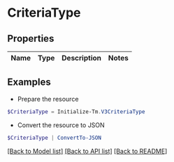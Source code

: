 # CriteriaType
## Properties

Name | Type | Description | Notes
------------ | ------------- | ------------- | -------------

## Examples

- Prepare the resource
```powershell
$CriteriaType = Initialize-Tm.V3CriteriaType 
```

- Convert the resource to JSON
```powershell
$CriteriaType | ConvertTo-JSON
```

[[Back to Model list]](../README.md#documentation-for-models) [[Back to API list]](../README.md#documentation-for-api-endpoints) [[Back to README]](../README.md)

